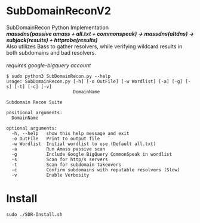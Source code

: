 # SubDomainReconV2

SubDomainRecon Python Implementation\
***massdns(passive amass + all.txt + commonspeak) -> massdns(altdns) -> subjack(results) + httprobe(results)***\
Also utilizes Bass to gather resolvers, while verifying wildcard results in both subdomains and bad resolvers.\
\
*requires google-bigquery account*


```
$ sudo python3 SubDomainRecon.py --help
usage: SubDomainRecon.py [-h] [-o OutFile] [-w Wordlist] [-a] [-g] [-s] [-t] [-c] [-v]
                         DomainName

Subdomain Recon Suite

positional arguments:
  DomainName

optional arguments:
  -h, --help   show this help message and exit
  -o OutFile   Print to output file
  -w Wordlist  Initial wordlist to use (Default all.txt)
  -a           Run Amass passive scan
  -g           Include Google BigQuery CommonSpeak in wordlist
  -s           Scan for http/s servers
  -t           Scan for subdomain takeovers
  -c           Confirm subdomains with reputable resolvers (Slow)
  -v           Enable Verbosity

```

# Install
```
sudo ./SDR-Install.sh
```
